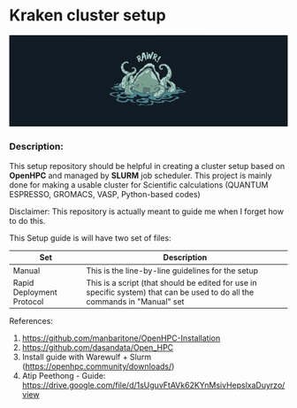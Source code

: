 # Kraken cluster setup

![alt text](https://github.com/kimrojas/cluster_setup/blob/master/kraken.JPG)

### Description:

This setup repository should be helpful in creating a cluster setup based on **OpenHPC** and managed by **SLURM** job scheduler. This project is mainly done for making a usable cluster for Scientific calculations (QUANTUM ESPRESSO, GROMACS, VASP, Python-based codes)

Disclaimer: This repository is actually meant to guide me when I forget how to do this.   

This Setup guide is will have two set of files:

| Set | Description |
|---|---|
| Manual | This is the line-by-line guidelines for the setup |
| Rapid Deployment Protocol | This is a script (that should be edited for use in specific system) that can be used to do all the commands in "Manual" set |




References:
1. https://github.com/manbaritone/OpenHPC-Installation
2. https://github.com/dasandata/Open_HPC
3.  Install guide with Warewulf + Slurm (https://openhpc.community/downloads/)
4. Atip Peethong - Guide: https://drive.google.com/file/d/1sUguvFtAVk62KYnMsivHepslxaDuyrzo/view

